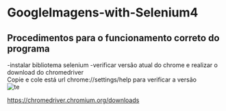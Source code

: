 # GoogleImagens-with-Selenium4

## Procedimentos para o funcionamento correto do programa

-instalar bibliotema selenium
-verificar versão atual do chrome e realizar o download do chromedriver</br>
Copie e cole está url chrome://settings/help para verificar a versão</br>
![te](https://user-images.githubusercontent.com/96980587/162550681-73e167fd-f0ad-46de-bc0d-9de6e5cdc53a.jpg)

https://chromedriver.chromium.org/downloads


